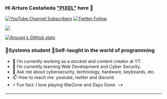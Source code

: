 ### Hi Arturo Castañeda ["PIXEL"][Youtube] here 👋

[![YouTube Channel Subscribers](https://img.shields.io/youtube/channel/subscribers/UCtzB6HvsN4WN37GYtd8TKwQ?label=TutosPixel&style=social)](https://www.youtube.com/c/TUTOSPIXEL/join)
[![Twitter Follow](https://img.shields.io/twitter/follow/iPiixeeL?label=%40iPiixeeL&style=social)](https://twitter.com/iPiixeeL)

[<img src="https://giffiles.alphacoders.com/209/209037.gif"></a>][Youtube]

[![Anurag's GitHub stats](https://github-readme-stats.vercel.app/api?username=Yasoom&show_icons=true&theme=dark)](https://github.com/anuraghazra/github-readme-stats)

### 🌌Systems student 📑Self-taught in the world of programming

- 🔭 I’m currently working as a stockist and content creator at YT.
- 🌱 I’m currently learning Web Development and Cyber Security.
- 💬 Ask me about cybersecurity, technology, hardware, keyboards, etc.
- 📫 How to reach me: youtube, twitter and discord.
- ⚡ Fun fact: I love playing WarZone and Days Gone.
-->
<hr>


<!-- LINKS -->

[Youtube]: https://www.youtube.com/c/TUTOSPIXEL/join
